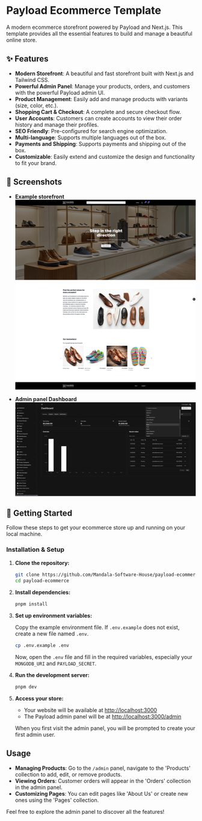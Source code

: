# Payload Ecommerce Template

A modern ecommerce storefront powered by Payload and Next.js. This template provides all the essential features to build and manage a beautiful online store.

## ✨ Features

- **Modern Storefront**: A beautiful and fast storefront built with Next.js and Tailwind CSS.
- **Powerful Admin Panel**: Manage your products, orders, and customers with the powerful Payload admin UI.
- **Product Management**: Easily add and manage products with variants (size, color, etc.).
- **Shopping Cart & Checkout**: A complete and secure checkout flow.
- **User Accounts**: Customers can create accounts to view their order history and manage their profiles.
- **SEO Friendly**: Pre-configured for search engine optimization.
- **Multi-language**: Supports multiple languages out of the box.
- **Payments and Shipping**: Supports payments and shipping out of the box.
- **Customizable**: Easily extend and customize the design and functionality to fit your brand.

## 📸 Screenshots

- **Example storefront**
  ![Example storefront](./public/storefront.png)

- **Admin panel Dashboard**
  ![Admin panel Dashboard](./public/admin-dashboard.png)

## 🚀 Getting Started

Follow these steps to get your ecommerce store up and running on your local machine.

### Installation & Setup

1.  **Clone the repository:**

    ```bash
    git clone https://github.com/Mandala-Software-House/payload-ecommerce-template.git
    cd payload-ecommerce
    ```

2.  **Install dependencies:**

    ```bash
    pnpm install
    ```

3.  **Set up environment variables:**

    Copy the example environment file. If `.env.example` does not exist, create a new file named `.env`.

    ```bash
    cp .env.example .env
    ```

    Now, open the `.env` file and fill in the required variables, especially your `MONGODB_URI` and `PAYLOAD_SECRET`.

4.  **Run the development server:**

    ```bash
    pnpm dev
    ```

5.  **Access your store:**
    - Your website will be available at [http://localhost:3000](http://localhost:3000)
    - The Payload admin panel will be at [http://localhost:3000/admin](http://localhost:3000/admin)

    When you first visit the admin panel, you will be prompted to create your first admin user.

## Usage

- **Managing Products**: Go to the `/admin` panel, navigate to the 'Products' collection to add, edit, or remove products.
- **Viewing Orders**: Customer orders will appear in the 'Orders' collection in the admin panel.
- **Customizing Pages**: You can edit pages like 'About Us' or create new ones using the 'Pages' collection.

Feel free to explore the admin panel to discover all the features!
